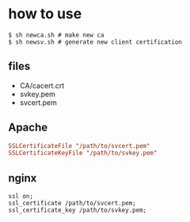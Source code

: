 # how to use

```
$ sh newca.sh # make new ca
$ sh newsv.sh # generate new client certification
```

## files

- CA/cacert.crt
- svkey.pem
- svcert.pem

## Apache

```httpd.conf
SSLCertificateFile "/path/to/svcert.pem"
SSLCertificateKeyFile "/path/to/svkey.pem"
```

## nginx

```
ssl on;
ssl_certificate /path/to/svcert.pem;
ssl_certificate_key /path/to/svkey.pem;
```
